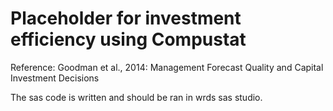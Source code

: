 # Placeholder for investment efficiency using Compustat 

Reference: Goodman et al., 2014: Management Forecast Quality and Capital Investment Decisions

The sas code is written and should be ran in wrds sas studio.